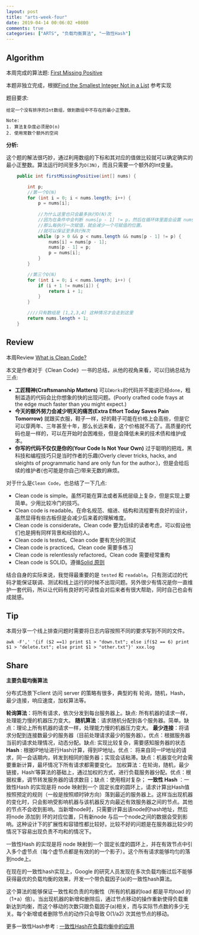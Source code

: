 ```yaml
---
layout: post
title: "arts-week-four"
date: 2019-04-14 00:06:02 +0800
comments: true
categories: ["ARTS", "负载均衡算法", "一致性Hash"]
---
```


## Algorithm

本周完成的算法题: [First Missing Positive](https://leetcode.com/problems/first-missing-positive/)

本题非独立完成，根据[Find the Smallest Integer Not in a List](https://stackoverflow.com/questions/1586858/find-the-smallest-integer-not-in-a-list) 参考实现

题目要求:

```
给定一个没有排序的Int数组，做到数组中不存在的最小正整数。

Note:
1. 算法复杂度必须是O(n)
2. 使用常数个额外的空间
```

**分析:**

这个题的解法很巧妙，通过利用数组的下标和其对应的值做比较就可以确定确实的最小正整数。算法运行时间至多为`O(3N)`，而且只需要一个额外的Int变量。

```Java
    public int firstMissingPositive(int[] nums) {

        int p;
        //第一个O(N)
        for (int i = 0; i < nums.length; i++) {
            p = nums[i];
            
            //为什么这里也只会最多执行O(N)次
            //因为在条件中会判断 nums[p - 1] != p，然后在循环体里面会设置 nums[p - 1] = p
            //那么每执行一次赋值，就会减少一个可赋值的位置。
            //就可以保证至多执行N次
            while (p > 0 && p < nums.length && nums[p - 1] != p) {
                nums[i] = nums[p - 1];
                nums[p - 1] = p;
                p = nums[i];
            }
        }

        //第三个O(N)
        for (int i = 0; i < nums.length; i++) {
            if (i + 1 != nums[i]) {
                return i + 1;
            }
        }

        ////只有数组是 [1,2,3,4] 这种情况才会走到这里
        return nums.length + 1;
    }
```

## Review

本周Review [What is Clean Code?](https://medium.com/s/story/reflections-on-clean-code-8c9b683277ca)

本文是作者对于《Clean Code》一书的总结，从他的视角来看，可以归纳总结为三点: 

* **工匠精神(Craftsmanship Matters)** 可以`Works`的代码并不能说已经`done`，粗制滥造的代码会比你想象的快的出现问题。(Poorly crafted code frays at the edge much faster than you might expect.)
* **今天的额外努力会减少明天的痛苦(Extra Effort Today Saves Pain Tomorrow)** 就跟买衣服，鞋子一样，好的鞋子可能在价格上会高些，但是它可以穿两年、三年甚至十年，那么长远来看，这个价格就不高了。高质量的代码也是一样的，可以在开始时会困难些，但是会降低未来的技术债和维护成本。
* **你写的代码不仅仅是你的(Your Code Is Not Your Own)** 过于聪明的把戏，黑科技和编程技巧只是当时作者的乐趣(Overly clever tricks, hacks, and sleights of programmatic hand are only fun for the author.)，但是会给后续的维护者(也可能是你自己)带来无数的麻烦。

对于什么是`Clean Code`，也总结了一下几点:

* Clean code is simple。虽然可能在算法或者系统层级上复杂，但是实现上要简单。少用比较冷门的技巧。
* Clean code is readable。在命名规范、缩进、结构和流程要有良好的设计，虽然显得有些古板但是会减少后来着的理解难度。
* Clean code is considerate。Clean code 要为后续的读者考虑，可以假设他们也是拥有同样背景和经验的人。
* Clean code is tested。Clean code 要有充分的测试
* Clean code is practiced。Clean code 需要多练习
* Clean code is relentlessly refactored。Clean code 需要经常重构
* Clean code is SOLID。遵循[Solid 原则](https://medium.com/@severinperez/writing-flexible-code-with-the-single-responsibility-principle-b71c4f3f883f)


结合自身的实际来说，我觉得最重要的是 `tested` 和 `readable`。只有测试过的代码才能保证联调、测试和线上运行的时候不出现问题。另外很少有情况是你一直维护一套代码，所以让代码有良好的可读性会对后来者有很大帮助，同时自己也会有成就感。

## Tip

本周分享一个线上排查问题时需要将日志内容按照不同的要求写到不同的文件。

```Shell
awk -F',' '{if ($2 ==1) print $1 > "down.txt"; else if($2 == 6) print $1 > "delete.txt"; else print $1 > "other.txt"}' xxx.log
```

## Share

**主要负载均衡算法**

分布式场景下client 访问 server 的策略有很多，典型的有 轮询，随机，Hash，最少连接，响应速度，加权算法等。

**轮询算法**：将所有请求，依次分发到每台服务器上。缺点: 所有机器的请求一样， 处理能力慢的机器压力变大。
**随机算法**：请求随机分配到各个服务器。简单。缺点：理论上所有机器的请求一样，处理能力慢的机器压力变大。
**最少连接**：将请求分配到连接数最少的服务器（目前处理请求最少的服务器）。优点：根据服务器当前的请求处理情况，动态分配。缺点: 实现比较复杂，需要感知服务器的状态
**Hash** : 根据IP地址进行Hash计算，得到IP地址。优点： 将来自同一IP地址的请求，同一会话期内，转发到相同的服务器；实现会话粘滞。缺点：机器变化时会需要重新计算，最坏情况下所有请求都需要变化。
加权算法：在轮询，随机，最少链接，Hash’等算法的基础上，通过加权的方式，进行负载服务器分配。优点：根据权重，调节转发服务器的请求数目；缺点：使用相对复杂；
**一致性 Hash** ：一致性Hash 的实现是将 node 映射到一个 固定长度的圆环上，请求计算出Hash值按照预定的规则（一般是按照顺时钟方向）落到最近的服务器上。这样当出现机器的变化时，只会影响受影响机器与该机器反方向最近有效服务器之间的节点。其他的节点不会收到影响。当新增node时，只需要计算出该node的hash地址，然后将node 添加到 环的对应位置，只有新node 与后一个node之间的数据会受到影响。这种设计下的扩展性和容错性都比较好。比较不好的问题是在服务器比较少的情况下容易出现负责不均和的情况下。

一致性Hash 的实现是将 node 映射到一个 固定长度的圆环上，并在有效节点中引入多个虚节点（每个虚节点都是有效的的一个影子）。这个所有请求能够均匀的落到node上。

在现在的一致性hash实现上，Google 的研究人员发现在多次负载均衡过后不能够获得最优的负载均衡的效果，开发一个带负载因子(a)的一致性hash算法。

这个算法的能够保证一致性和负责的均衡性（所有的机器的load 都是平均load 的 （1+a）倍）。当出现机器的新增和删除后，通过节点移动的操作重新使得负载重新达到均衡，而这个移动的次数只跟负载因子(a)相关，而与实际节点数的多少无关。每个新增或者删除节点的动作只会导致  O(1/a2) 次其他节点的移动。 

更多一致性Hash参考 : [一致性Hash在负载均衡中的应用](https://juejin.im/post/5b8f93576fb9a05d11175b8d) 